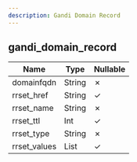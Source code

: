 ```yaml
---
description: Gandi Domain Record
---
```

gandi_domain_record
-------------------

| **Name**     | **Type**     | **Nullable** |
| ------------ | ------------ | ------------ |
| domainfqdn   | String       | &cross;      |
| rrset_href   | String       | &check;      |
| rrset_name   | String       | &cross;      |
| rrset_ttl    | Int          | &check;      |
| rrset_type   | String       | &cross;      |
| rrset_values | List<String> | &check;      |
